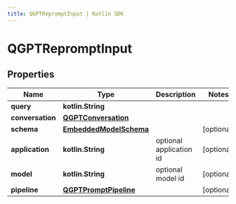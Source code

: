 ```yaml
---
title: QGPTRepromptInput | Kotlin SDK
---
```



# QGPTRepromptInput

## Properties
Name | Type | Description | Notes
------------ | ------------- | ------------- | -------------
**query** | **kotlin.String** |  | 
**conversation** | [**QGPTConversation**](QGPTConversation) |  | 
**schema** | [**EmbeddedModelSchema**](EmbeddedModelSchema) |  |  [optional]
**application** | **kotlin.String** | optional application id |  [optional]
**model** | **kotlin.String** | optional model id |  [optional]
**pipeline** | [**QGPTPromptPipeline**](QGPTPromptPipeline) |  |  [optional]



